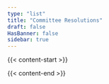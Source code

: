 ```yaml
---
type: "list"
title: "Committee Resolutions"
draft: false
HasBanner: false
sidebar: true
---
```


{{< content-start >}}


{{< content-end >}}